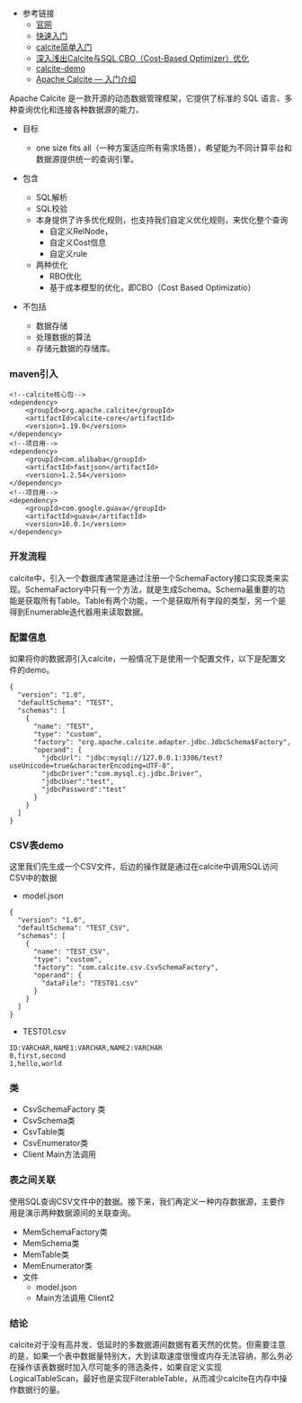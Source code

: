 
- 参考链接 
  - [官网](https://calcite.apache.org/)
  - [快速入门](https://github.com/piaobeizu/calcite-book/blob/master/chapter1/section2.md)  
  - [calcite简单入门](https://blog.gavinzh.com/2019/06/29/calcite-learn/)
  - [深入浅出Calcite与SQL CBO（Cost-Based Optimizer）优化](https://www.cnblogs.com/listenfwind/p/13192259.html)
  - [calcite-demo](https://github.com/shezhiming/calcite-demo)
  - [Apache Calcite — 入门介绍](http://www.circleblog.net/?p=1204)

Apache Calcite 是一款开源的动态数据管理框架，它提供了标准的 SQL 语言、多种查询优化和连接各种数据源的能力，

- 目标
  - one size fits all（一种方案适应所有需求场景），希望能为不同计算平台和数据源提供统一的查询引擎。

- 包含
  - SQL解析
  - SQL校验
  - 本身提供了许多优化规则，也支持我们自定义优化规则，来优化整个查询
    - 自定义RelNode，
    - 自定义Cost信息
    - 自定义rule
  - 两种优化
    - RBO优化
    - 基于成本模型的优化，即CBO（Cost Based Optimizatio）
  

- 不包括
  - 数据存储 
  - 处理数据的算法
  - 存储元数据的存储库。

### maven引入
```
<!--calcite核心包-->
<dependency>
    <groupId>org.apache.calcite</groupId>
    <artifactId>calcite-core</artifactId>
    <version>1.19.0</version>
</dependency>
<!--项目用-->
<dependency>
    <groupId>com.alibaba</groupId>
    <artifactId>fastjson</artifactId>
    <version>1.2.54</version>
</dependency>
<!--项目用-->
<dependency>
    <groupId>com.google.guava</groupId>
    <artifactId>guava</artifactId>
    <version>16.0.1</version>
</dependency>
```
### 开发流程
calcite中，引入一个数据库通常是通过注册一个SchemaFactory接口实现类来实现。SchemaFactory中只有一个方法，就是生成Schema。Schema最重要的功能是获取所有Table。Table有两个功能，一个是获取所有字段的类型，另一个是得到Enumerable迭代器用来读取数据。

### 配置信息
如果将你的数据源引入calcite，一般情况下是使用一个配置文件，以下是配置文件的demo。
```
{
  "version": "1.0",
  "defaultSchema": "TEST",
  "schemas": [
    {
      "name": "TEST",
      "type": "custom",
      "factory": "org.apache.calcite.adapter.jdbc.JdbcSchema$Factory",
      "operand": {
        "jdbcUrl": "jdbc:mysql://127.0.0.1:3306/test?useUnicode=true&characterEncoding=UTF-8",
        "jdbcDriver":"com.mysql.cj.jdbc.Driver",
        "jdbcUser":"test",
        "jdbcPassword":"test"
      }
    }
  ]
}
```
### CSV表demo
这里我们先生成一个CSV文件，后边的操作就是通过在calcite中调用SQL访问CSV中的数据
- model.json
```
{
  "version": "1.0",
  "defaultSchema": "TEST_CSV",
  "schemas": [
    {
      "name": "TEST_CSV",
      "type": "custom",
      "factory": "com.calcite.csv.CsvSchemaFactory",
      "operand": {
        "dataFile": "TEST01.csv"
      }
    }
  ]
}
```
- TEST01.csv
```
ID:VARCHAR,NAME1:VARCHAR,NAME2:VARCHAR
0,first,second
1,hello,world
```

### 类
- CsvSchemaFactory 类
- CsvSchema类
- CsvTable类
- CsvEnumerator类
- Client Main方法调用

### 表之间关联
使用SQL查询CSV文件中的数据。接下来，我们再定义一种内存数据源，主要作用是演示两种数据源间的关联查询。
- MemSchemaFactory类
- MemSchema类
- MemTable类
- MemEnumerator类
- 文件
    - model.json
    - Main方法调用 Client2
    


### 结论

calcite对于没有高并发、低延时的多数据源间数据有着天然的优势。但需要注意的是，如果一个表中数据量特别大，大到读取速度很慢或内存无法容纳，那么务必在操作该表数据时加入尽可能多的筛选条件，如果自定义实现LogicalTableScan，最好也是实现FilterableTable，从而减少calcite在内存中操作数据行的量。